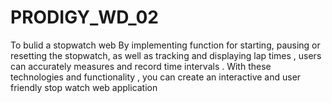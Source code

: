# PRODIGY_WD_02
To bulid a stopwatch web By implementing function for starting, pausing or resetting the  stopwatch, as well as tracking and displaying lap times , users can accurately measures and record time intervals . With  these technologies and functionality , you can create an interactive and user friendly stop watch  web application
